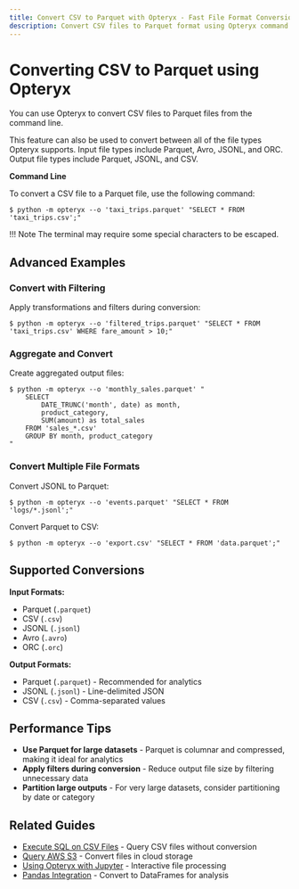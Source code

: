 ```yaml
---
title: Convert CSV to Parquet with Opteryx - Fast File Format Conversion
description: Convert CSV files to Parquet format using Opteryx command line tool. Support for multiple file formats including JSONL, Avro, and ORC conversion.
---
```


# Converting CSV to Parquet using Opteryx

You can use Opteryx to convert CSV files to Parquet files from the command line.

This feature can also be used to convert between all of the file types Opteryx supports. Input file types include Parquet, Avro, JSONL, and ORC. Output file types include Parquet, JSONL, and CSV.

**Command Line**

To convert a CSV file to a Parquet file, use the following command:

~~~ console
$ python -m opteryx --o 'taxi_trips.parquet' "SELECT * FROM 'taxi_trips.csv';"
~~~

!!! Note
    The terminal may require some special characters to be escaped.

## Advanced Examples

### Convert with Filtering

Apply transformations and filters during conversion:

~~~ console
$ python -m opteryx --o 'filtered_trips.parquet' "SELECT * FROM 'taxi_trips.csv' WHERE fare_amount > 10;"
~~~

### Aggregate and Convert

Create aggregated output files:

~~~ console
$ python -m opteryx --o 'monthly_sales.parquet' "
    SELECT 
        DATE_TRUNC('month', date) as month,
        product_category,
        SUM(amount) as total_sales
    FROM 'sales_*.csv'
    GROUP BY month, product_category
"
~~~

### Convert Multiple File Formats

Convert JSONL to Parquet:

~~~ console
$ python -m opteryx --o 'events.parquet' "SELECT * FROM 'logs/*.jsonl';"
~~~

Convert Parquet to CSV:

~~~ console
$ python -m opteryx --o 'export.csv' "SELECT * FROM 'data.parquet';"
~~~

## Supported Conversions

**Input Formats:**
- Parquet (`.parquet`)
- CSV (`.csv`)
- JSONL (`.jsonl`)
- Avro (`.avro`)
- ORC (`.orc`)

**Output Formats:**
- Parquet (`.parquet`) - Recommended for analytics
- JSONL (`.jsonl`) - Line-delimited JSON
- CSV (`.csv`) - Comma-separated values

## Performance Tips

- **Use Parquet for large datasets** - Parquet is columnar and compressed, making it ideal for analytics
- **Apply filters during conversion** - Reduce output file size by filtering unnecessary data
- **Partition large outputs** - For very large datasets, consider partitioning by date or category

## Related Guides

- [Execute SQL on CSV Files](execute-sql-on-csv.md) - Query CSV files without conversion
- [Query AWS S3](s3-and-opteryx.md) - Convert files in cloud storage
- [Using Opteryx with Jupyter](using-opteryx-with-jupyter.md) - Interactive file processing
- [Pandas Integration](pandas-and-opteryx.md) - Convert to DataFrames for analysis

